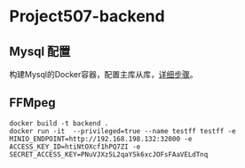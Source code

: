 # Project507-backend

## Mysql 配置

构建Mysql的Docker容器，配置主库从库，[详细步骤](docs/mysql.md#)。

## FFMpeg
```
docker build -t backend .
docker run -it  --privileged=true --name testff testff -e MINIO_ENDPOINT=http://192.168.198.132:32000 -e ACCESS_KEY_ID=htiNtOXcf1hPQ7ZI -e SECRET_ACCESS_KEY=PNuVJXz5L2qaYSk6xcJOFsFAaVELdTnq
``` 